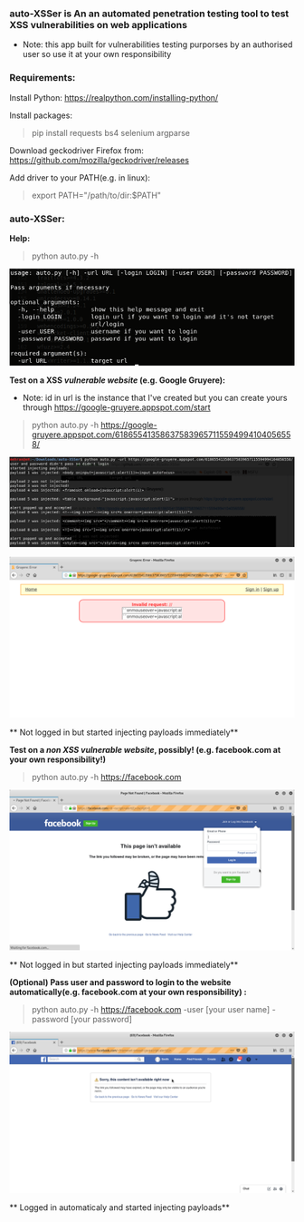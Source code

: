 ### auto-XSSer is An an automated penetration testing tool to test XSS vulnerabilities on web applications
* Note: this app built for vulnerabilities testing purporses by an authorised user so use it at your own responsibility

### Requirements:
Install Python:
https://realpython.com/installing-python/

Install packages:
>pip install requests bs4 selenium argparse

Download geckodriver Firefox from:
https://github.com/mozilla/geckodriver/releases

Add driver to your PATH(e.g. in linux):
>export PATH="/path/to/dir:$PATH"

### auto-XSSer:
**Help:**
>python auto.py -h

![Alt text](/images/auto-XSSer-help-command.png?raw=true "help command")

**Test on a XSS *vulnerable website* (e.g. Google Gruyere):**
* Note: id in url is the instance that I've created but you can create yours through https://google-gruyere.appspot.com/start

>python auto.py -h https://google-gruyere.appspot.com/618655413586375839657115594994104056558/

![Alt text](/images/auto-XSSer-Google-Gruyere-terminal.png?raw=true "Google Gruyere terminal")

![Alt text](/images/auto-XSSer-Google-Gruyere-Firefox.png?raw=true "auto XSSer Google Gruyere Firefox")

** Not logged in but started injecting payloads immediately**

**Test on a *non XSS vulnerable website*, possibly! (e.g. facebook.com at your own responsibility!)**
>python auto.py -h https://facebook.com

![Alt text](/images/auto-XSSer-Facebook-Firefox.png?raw=true "auto XSSer Facebook Firefox")

** Not logged in but started injecting payloads immediately**

**(Optional) Pass user and password to login to the website automatically(e.g. facebook.com at your own responsibility) :**
>python auto.py -h https://facebook.com -user [your user name] -password [your password]

![Alt text](/images/auto-XSSer-Facebook-loggedin-Firefox.png?raw=true "auto XSSer Facebook logged in Firefox")

** Logged in automaticaly and started injecting payloads**